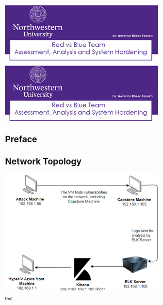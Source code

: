 
![alt text](https://github.com/wevertonribeiroferreira/Red-vs-Blue-Project/blob/main/Images/logo.png)

<p align="center">
  <img src="https://github.com/wevertonribeiroferreira/Red-vs-Blue-Project/blob/main/Images/logo.png?raw=true" alt="Sublime's custom image"/>
</p>

# Preface


# Network Topology
![alt text](https://github.com/wevertonribeiroferreira/Red-vs-Blue-Project/blob/main/Images/map.png)



text

